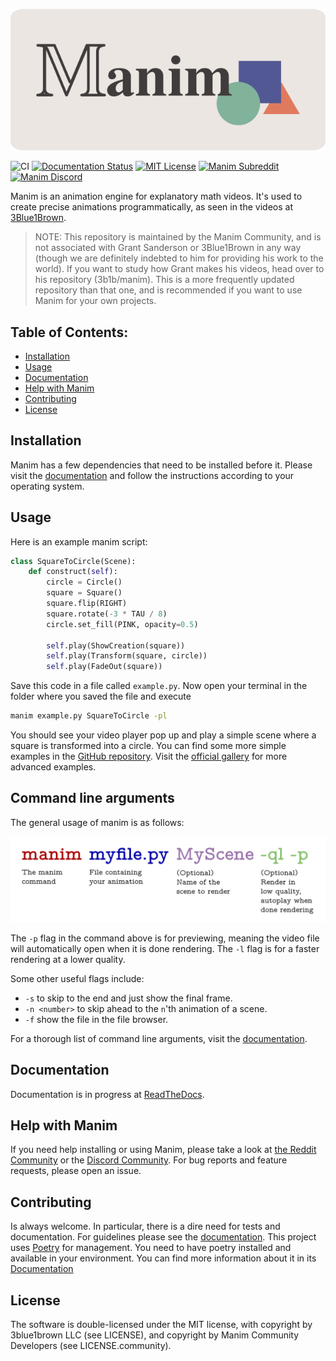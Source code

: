 ![logo](https://raw.githubusercontent.com/ManimCommunity/manim/master/logo/cropped.png)

![CI](https://github.com/ManimCommunity/manim/workflows/CI/badge.svg)
[![Documentation Status](https://readthedocs.org/projects/manimce/badge/?version=latest)](https://manimce.readthedocs.io/en/latest/?badge=latest)
[![MIT License](https://img.shields.io/badge/license-MIT-blue.svg?style=flat)](http://choosealicense.com/licenses/mit/)
[![Manim Subreddit](https://img.shields.io/reddit/subreddit-subscribers/manim.svg?color=ff4301&label=reddit)](https://www.reddit.com/r/manim/)
[![Manim Discord](https://img.shields.io/discord/581738731934056449.svg?label=discord)](https://discord.gg/mMRrZQW)

Manim is an animation engine for explanatory math videos. It's used to create precise animations programmatically, as seen in the videos at [3Blue1Brown](https://www.3blue1brown.com/).

> NOTE: This repository is maintained by the Manim Community, and is not associated with Grant Sanderson or 3Blue1Brown in any way (though we are definitely indebted to him for providing his work to the world). If you want to study how Grant makes his videos, head over to his repository (3b1b/manim). This is a more frequently updated repository than that one, and is recommended if you want to use Manim for your own projects.


## Table of Contents:
- [Installation](#installation)
- [Usage](#usage)
- [Documentation](#documentation)
- [Help with Manim](#help-with-manim)
- [Contributing](#contributing)
- [License](#license)


## Installation

Manim has a few dependencies that need to be installed before it. Please visit
the
[documentation](https://manimce.readthedocs.io/en/latest/installation.html)
and follow the instructions according to your operating system.


## Usage

Here is an example manim script:
```python
class SquareToCircle(Scene):
    def construct(self):
        circle = Circle()
        square = Square()
        square.flip(RIGHT)
        square.rotate(-3 * TAU / 8)
        circle.set_fill(PINK, opacity=0.5)

        self.play(ShowCreation(square))
        self.play(Transform(square, circle))
        self.play(FadeOut(square))
```

Save this code in a file called `example.py`.  Now open your terminal in the
folder where you saved the file and execute
```sh
manim example.py SquareToCircle -pl
```

You should see your video player pop up and play a simple scene where a square
is transformed into a circle.  You can find some more simple examples in the
[GitHub repository](https://github.com/ManimCommunity/manim/tree/master/example_scenes).
Visit the [official gallery](https://manimce.readthedocs.io/en/latest/examples.html) for more advanced examples.


## Command line arguments

The general usage of manim is as follows:

![manim-illustration](https://raw.githubusercontent.com/ManimCommunity/manim/master/readme-assets/command.png)

The `-p` flag in the command above is for previewing, meaning the video file will automatically open when it is done rendering. The `-l` flag is for a faster rendering at a lower quality.

Some other useful flags include:
* `-s` to skip to the end and just show the final frame.
* `-n <number>` to skip ahead to the `n`'th animation of a scene.
* `-f` show the file in the file browser.

For a thorough list of command line arguments, visit the
[documentation](https://manimce.readthedocs.io/en/latest/tutorials/configuration.html).


## Documentation
Documentation is in progress at [ReadTheDocs](https://manimce.readthedocs.io/en/latest/).


## Help with Manim
If you need help installing or using Manim, please take a look at [the Reddit
Community](https://www.reddit.com/r/manim) or the [Discord
Community](https://discord.gg/mMRrZQW).  For bug reports and feature requests,
please open an issue.


## Contributing
Is always welcome. In particular, there is a dire need for tests and
documentation. For guidelines please see the
[documentation](https://manimce.readthedocs.io/en/latest/contributing.html).
This project uses [Poetry](https://python-poetry.org/docs/) for management. You need to have poetry installed and available in your environment.
You can find more information about it in its [Documentation](https://manimce.readthedocs.io/en/latest/installation/for_dev.html)


## License

The software is double-licensed under the MIT license, with copyright
by 3blue1brown LLC (see LICENSE), and copyright by Manim Community
Developers (see LICENSE.community).
